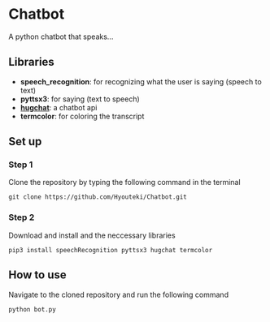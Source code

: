 # Chatbot
A python chatbot that speaks...

## Libraries
- **speech_recognition**: for recognizing what the user is saying (speech to text)
- **pyttsx3**: for saying (text to speech)
- **[hugchat](https://github.com/Soulter/hugging-chat-api)**: a chatbot api
- **termcolor**: for coloring the transcript

## Set up
### Step 1
Clone the repository by typing the following command in the terminal
```
git clone https://github.com/Hyouteki/Chatbot.git
```
### Step 2
Download and install and the neccessary libraries
```
pip3 install speechRecognition pyttsx3 hugchat termcolor
```

## How to use
Navigate to the cloned repository and run the following command
```
python bot.py
```
